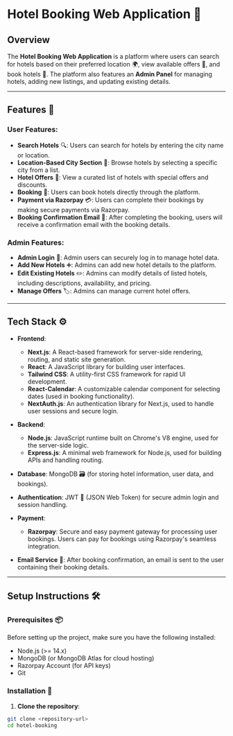 # Hotel Booking Web Application 🏨

## Overview

The **Hotel Booking Web Application** is a platform where users can search for hotels based on their preferred location 🌍, view available offers 💸, and book hotels 🏨. The platform also features an **Admin Panel** for managing hotels, adding new listings, and updating existing details.

---

## Features 🌟

### User Features:
- **Search Hotels** 🔍: Users can search for hotels by entering the city name or location.
- **Location-Based City Section** 🌆: Browse hotels by selecting a specific city from a list.
- **Hotel Offers** 🎉: View a curated list of hotels with special offers and discounts.
- **Booking** 📅: Users can book hotels directly through the platform.
- **Payment via Razorpay** 💳: Users can complete their bookings by making secure payments via Razorpay.
- **Booking Confirmation Email** 📧: After completing the booking, users will receive a confirmation email with the booking details.

### Admin Features:
- **Admin Login** 🔑: Admin users can securely log in to manage hotel data.
- **Add New Hotels** ➕: Admins can add new hotel details to the platform.
- **Edit Existing Hotels** ✏️: Admins can modify details of listed hotels, including descriptions, availability, and pricing.
- **Manage Offers** 🏷️: Admins can manage current hotel offers.

---

## Tech Stack ⚙️

- **Frontend**:
  - **Next.js**: A React-based framework for server-side rendering, routing, and static site generation.
  - **React**: A JavaScript library for building user interfaces.
  - **Tailwind CSS**: A utility-first CSS framework for rapid UI development.
  - **React-Calendar**: A customizable calendar component for selecting dates (used in booking functionality).
  - **NextAuth.js**: An authentication library for Next.js, used to handle user sessions and secure login.

- **Backend**:
  - **Node.js**: JavaScript runtime built on Chrome's V8 engine, used for the server-side logic.
  - **Express.js**: A minimal web framework for Node.js, used for building APIs and handling routing.
  
- **Database**: MongoDB 🗃️ (for storing hotel information, user data, and bookings).

- **Authentication**: JWT 🔐 (JSON Web Token) for secure admin login and session handling.

- **Payment**:
  - **Razorpay**: Secure and easy payment gateway for processing user bookings. Users can pay for bookings using Razorpay's seamless integration.

- **Email Service** 📧: After booking confirmation, an email is sent to the user containing their booking details.

---

## Setup Instructions 🛠️

### Prerequisites 📦

Before setting up the project, make sure you have the following installed:

- Node.js (>= 14.x)
- MongoDB (or MongoDB Atlas for cloud hosting)
- Razorpay Account (for API keys)
- Git

### Installation 🚀

1. **Clone the repository**:

```bash
git clone <repository-url>
cd hotel-booking
